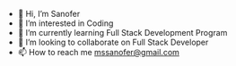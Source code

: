 - 👋 Hi, I’m Sanofer
- 👀 I’m interested in Coding
- 🌱 I’m currently learning Full Stack Development Program
- 💞️ I’m looking to collaborate on Full Stack Developer
- 📫 How to reach me mssanofer@gmail.com

<!---
sanoferthowfeek/sanoferthowfeek is a ✨ special ✨ repository because its `README.md` (this file) appears on your GitHub profile.
You can click the Preview link to take a look at your changes.
--->
